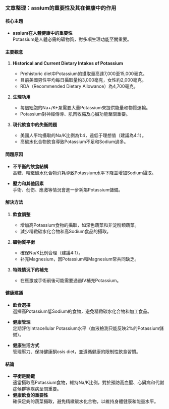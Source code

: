 ### 文章整理：assium的重要性及其在健康中的作用

#### 核心主題
- **assium在人體健康中的重要性**  
  Potassium是人體必需的礦物質，對多項生理功能至關重要。

#### 主要觀念
1. **Historical and Current Dietary Intakes of Potassium**
   - Prehistoric diet中Potassium的攝取量高達7,000至15,000毫克。
   - 目前美國男性平均每日攝取量約3,000毫克，女性約2,000毫克。
   - RDA（Recommended Dietary Allowance）為4,700毫克。

2. **生理功用**
   - 每個細胞的Na+/K+泵需要大量Potassium來提供能量和物質運輸。
   - Potassium對神經傳導、肌肉收縮及心臟功能至關重要。

3. **現代飲食中的失衡問題**
   - 美國人平均攝取的Na/K比例為1:4，遠低于理想值（建議為4:1）。
   - 高碳水化合物飲食導致Potassium不足和Sodium過多。

#### 問題原因
- **不平衡的飲食結構**  
  高糖、精緻碳水化合物消耗導致Potassium水平下降並增加Sodium攝取。

- **壓力和其他因素**  
  手術、创伤、應激等情況會進一步耗竭Potassium儲備。

#### 解決方法
1. **飲食調整**
   - 增加高Potassium食物的攝取，如深色蔬菜和非淀粉類蔬菜。
   - 減少精緻碳水化合物和高Sodium食品的攝取。

2. **礦物質平衡**  
   - 確保Na/K比例合理（建議4:1）。
   - 补充Magnesium，因Potassium和Magnesium常共同缺乏。

3. **特殊情況下的補充**
   - 在應激或手術前後可能需要通過IV補充Potassium。

#### 健康建議
- **飲食選擇**  
  選擇高Potassium低Sodium的食物，避免精緻碳水化合物和加工食品。

- **健康管理**  
  定期評估intracellular Potassium水平（血液檢測只能反映2%的Potassium儲備）。

- **健康生活方式**  
  管理壓力、保持健康酮osis diet，並遵循健康的限制性飲食習慣。

#### 結論
- **平衡是關鍵**  
  適當攝取高Potassium食物，維持Na/K比例，對於預防高血壓、心臟病和代謝症候群等疾病至關重要。
- **健康飲食的重要性**  
  確保足夠的蔬菜攝取，避免精緻碳水化合物，以維持身體健康和能量水平。
